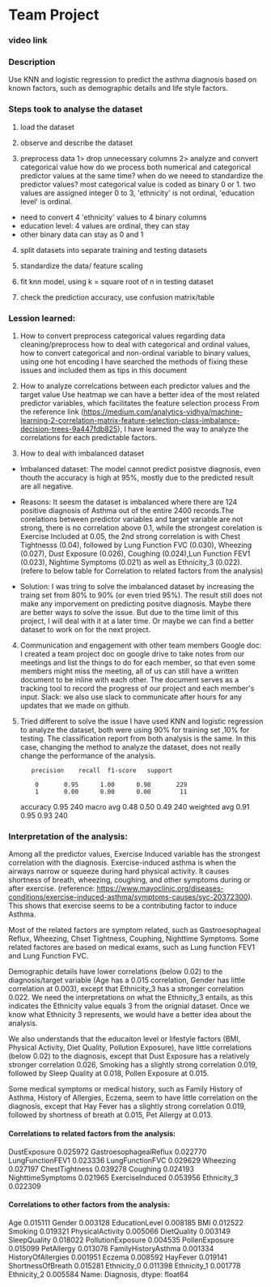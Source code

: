 # Team Project

### video link


### Description

Use KNN and logistic regression to predict the asthma diagnosis based on known factors, such as demographic details and life style factors.


### Steps took to analyse the dataset

1. load the dataset
   
2. observe and describe the dataset

3. preprocess data
1> drop unnecessary columns
2> analyze and convert categorical value
how do we process both numerical and categorical predictor values at the same time?
when do we neeed to standardize the predictor values?
most categorical value is coded as binary 0 or 1. two values are assigned integer 0 to 3, 'ethnicity' is not ordinal, 'education level' is ordinal.
- need to convert 4 'ethnicity' values to 4 binary columns
- education level: 4 values are ordinal, they can stay
- other binary data can stay as 0 and 1

4. split datasets into separate training and testing datasets

5. standardize the data/ feature scaling

6. fit knn model, using k = square root of n in testing dataset

7. check the prediction accuracy, use confusion matrix/table


### Lession learned:

1. How to convert preprocess categorical values regarding data cleaning/preprocess
how to deal with categorical and ordinal values, 
how to convert categorical and non-ordinal variable to binary values, using one hot encoding
I have searched the methods of fixing these issues and included them as tips in this document

2. How to analyze correlcations between each predictor values and the target value
Use heatmap we can have a better idea of the most related predictor variables, which facilitates the feature selection process
From the reference link (https://medium.com/analytics-vidhya/machine-learning-2-correlation-matrix-feature-selection-class-imbalance-decision-trees-9a447fdb825), I have learned the way to analyze the correlations for each predictable factors.

3. How to deal with imbalanced dataset
   
- Imbalanced dataset:
The model cannot predict posistve diagnosis, even thouth the accuracy is high at 95%, mostly due to the predicted result are all negative.

- Reasons:
It seesm the dataset is imbalanced where there are 124 positive diagnosis of Asthma out of the entire 2400 records.The corelations between predictor variables and target variable are not strong, there is no correlation above 0.1, while the strongest corelation is Exercise Included at 0.05, the 2nd strong correlation is with Chest Tightnesss (0.04), followed by Lung Function FVC (0.030), Wheezing (0.027), Dust Exposure (0.026), Coughing (0.024),Lun Function FEV1 (0.023), Nightime Symptoms (0.021) as well as Ethnicity_3 (0.022). (refere to below table for Correlation to related factors from the analysis)

- Solution:
I was tring to solve the imbalanced dataset by increasing the traing set from 80% to 90% (or even tried 95%). The result still does not make any imporvement on predicting positve diagnosis. Maybe there are better ways to solve the issue. But due to the time limit of this project, I will deal with it at a later time. Or maybe we can find a better dataset to work on for the next project.


4. Communication and engagement with other team members
Google doc: I created a team project doc on google drive to take notes from our meetings and list the things to do for each member, so that even some members might miss the meeting, all of us can still have a written document to be inline with each other. The document serves as a tracking tool to record the progress of our project and each member's input.
Slack: we also use slack to communicate after hours for any updates that we made on github.

5. Tried different to solve the issue
I have used KNN and logistic regression to analyze the dataset, both were using 90% for training set ,10% for testing. The classification report from both analysis is the same.
In this case, changing the method to analyze the dataset, does not really change the performance of the analysis.

          precision    recall  f1-score   support

           0       0.95      1.00      0.98       229
           1       0.00      0.00      0.00        11

    accuracy                           0.95       240
   macro avg       0.48      0.50      0.49       240
weighted avg       0.91      0.95      0.93       240



### Interpretation of the analysis:

Among all the predictor values, Exercise Induced variable has the strongest correlation with the diagnosis. Exercise-induced asthma is when the airways narrow or squeeze during hard physical activity. It causes shortness of breath, wheezing, coughing, and other symptoms during or after exercise. (reference: https://www.mayoclinic.org/diseases-conditions/exercise-induced-asthma/symptoms-causes/syc-20372300). This shows that exercise seems to be a contributing factor to induce Asthma.

Most of the related factors are symptom related, such as Gastroesophageal Reflux, Wheezing, Chset Tightness, Couphing, Nighttime Symptoms. Some related factores are based on medical exams, such as Lung function FEV1 and Lung Function FVC.

Demographic details have lower correlations (below 0.02) to the diagnosis/target variable (Age has a 0.015 correlation, Gender has little correlation at 0.003), except that Ethnicity_3 has a stronger correlation 0.022. We need the interpretations on what the Ethnicity_3 entails, as this indicates the Ethnicity value equals 3 from the orignial dataset. Once we know what Ethnicity 3 represents, we would have a better idea about the analysis.

We also understands that the educaiton level or lifestyle factors (BMI, Physical Activity, Diet Quality, Pollution Exposure), have little correlations (below 0.02) to the diagnosis,  except that Dust Exposure has a relatively stronger correlation 0.026, Smoking has a slightly strong correlation 0.019, followed by Sleep Quality at 0.018, Pollen Exposure at 0.015.

Some medical symptoms or medical history, such as Family History of Asthma, History of Allergies, Eczema, seem to have little correlation on the diagnosis, except that Hay Fever has a slightly strong correlation 0.019, followed by shortness of breath at 0.015, Pet Allergy at 0.013.


#### Correlations to related factors from the analysis:

DustExposure              0.025972
GastroesophagealReflux    0.022770
LungFunctionFEV1          0.023336
LungFunctionFVC           0.029629
Wheezing                  0.027197
ChestTightness            0.039278
Coughing                  0.024193
NighttimeSymptoms         0.021965
ExerciseInduced           0.053956
Ethnicity_3               0.022309

#### Correlations to other factors from the analysis:

Age                    0.015111
Gender                 0.003128
EducationLevel         0.008185
BMI                    0.012522
Smoking                0.019321
PhysicalActivity       0.005066
DietQuality            0.003149
SleepQuality           0.018022
PollutionExposure      0.004535
PollenExposure         0.015099
PetAllergy             0.013078
FamilyHistoryAsthma    0.001334
HistoryOfAllergies     0.001951
Eczema                 0.008592
HayFever               0.019141
ShortnessOfBreath      0.015281
Ethnicity_0            0.011398
Ethnicity_1            0.001778
Ethnicity_2            0.005584
Name: Diagnosis, dtype: float64





